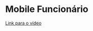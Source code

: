 # Mobile Funcionário
[Link para o vídeo](https://github.com/RodrigoCotrin/Ortech/issues/4#issue-2047188725)

